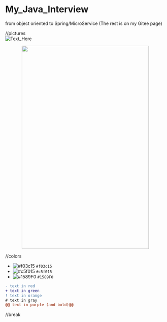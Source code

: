 # My_Java_Interview
from object oriented to Spring/MicroService
(The rest is on my Gitee page)

//pictures\
![Text_Here](picture_url)

<p align="center">
  <img src="https://ss2.bdstatic.com/70cFvnSh_Q1YnxGkpoWK1HF6hhy/it/u=75212877,1031858063&fm=26&gp=0.jpg" width="400" height="640">
</p>

//colors
- ![#f03c15](https://via.placeholder.com/15/f03c15/000000?text=+) `#f03c15`
- ![#c5f015](https://via.placeholder.com/15/c5f015/000000?text=+) `#c5f015`
- ![#1589F0](https://via.placeholder.com/15/1589F0/000000?text=+) `#1589F0`

```diff
- text in red
+ text in green
! text in orange
# text in gray
@@ text in purple (and bold)@@
```

//break
<br>
